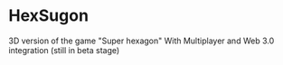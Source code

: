 # HexSugon
3D version of the game "Super hexagon"
With Multiplayer and Web 3.0 integration (still in beta stage)